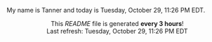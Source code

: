 My name is Tanner and today is Tuesday, October 29, 11:26 PM EDT.

<p align="center">This <i>README</i> file is generated <b>every 3 hours</b>!</br>Last refresh: Tuesday, October 29, 11:26 PM EDT<br /></p>
